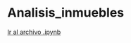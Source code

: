 # Analisis_inmuebles

[Ir al archivo .ipynb](https://nbviewer.jupyter.org/url/https://nbviewer.org/github/Mattmaxx04/Analisis_inmuebles/blob/main/Data_analitycs_inmuebles.ipynb)
